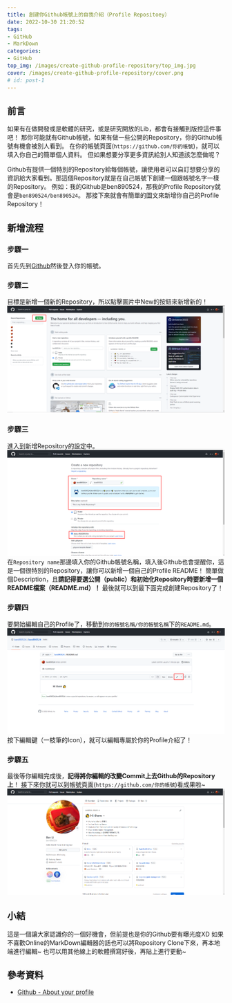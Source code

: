 ```yaml
---
title: 創建你Github帳號上的自我介紹（Profile Repositoey）
date: 2022-10-30 21:20:52
tags:
- GitHub
- MarkDown
categories:
- GitHub
top_img: /images/create-github-profile-repository/top_img.jpg
cover: /images/create-github-profile-repository/cover.png
# id: post-1
---
```


## 前言
如果有在做開發或是軟體的研究，或是研究開放的Lib，都會有接觸到版控這件事吧！
那你可能就有Github帳號，如果有做一些公開的Repository，你的Github帳號有機會被別人看到。
在你的帳號頁面(`https://github.com/你的帳號`)，就可以填入你自己的簡單個人資料。
但如果想要分享更多資訊給別人知道該怎麼做呢？

Github有提供一個特別的Repository給每個帳號，讓使用者可以自訂想要分享的資訊給大家看到。那這個Repository就是在自己帳號下創建一個跟帳號名字一樣的Repository。
例如：我的Github是ben890524，那我的Profile Repository就會是`ben890524/ben890524`。
那接下來就會有簡單的圖文來新增你自己的Profile Repository！
## 新增流程
### 步驟一
首先先到[Github](https://github.com/)然後登入你的帳號。
### 步驟二
目標是新增一個新的Repository，所以點擊圖片中New的按鈕來新增新的！
![](/images/create-github-profile-repository/post_content_img_1.png)
### 步驟三
進入到新增Repository的設定中。
![](/images/create-github-profile-repository/post_content_img_2.png)
在`Repository name`那邊填入你的Github帳號名稱，填入後Github也會提醒你，這是一個很特別的Repository，讓你可以新增一個自己的Profile README！
簡單做個Description，且**請記得要選公開（public）和初始化Repository時要新增一個README檔案（README.md）！**
最後就可以到最下面完成創建Repository了！
### 步驟四
要開始編輯自己的Profile了，移動到`你的帳號名稱/你的帳號名稱`下的`README.md`。
![](/images/create-github-profile-repository/post_content_img_3.png)
按下編輯鍵（一枝筆的Icon），就可以編輯專屬於你的Profile介紹了！
### 步驟五
最後等你編輯完成後，**記得將你編輯的改變Commit上去Github的Repository上**！
接下來你就可以到帳號頁面(`https://github.com/你的帳號`)看成果啦~
![](/images/create-github-profile-repository/post_content_img_4.png)

## 小結
這是一個讓大家認識你的一個好機會，但前提也是你的Github要有曝光度XD
如果不喜歡Online的MarkDown編輯器的話也可以將Repository Clone下來，再本地端進行編輯~
也可以用其他線上的軟體撰寫好後，再貼上進行更動~

## 參考資料
- [Github - About your profile](https://docs.github.com/en/account-and-profile/setting-up-and-managing-your-github-profile/customizing-your-profile/about-your-profile)